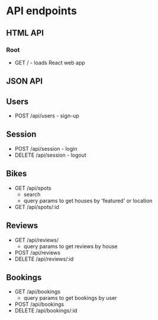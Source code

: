 # API endpoints

## HTML API

### Root

* GET / - loads React web app

## JSON API

## Users

* POST /api/users - sign-up

## Session

* POST /api/session - login
* DELETE /api/session - logout

## Bikes

* GET /api/spots
  * search
  * query params to get houses by 'featured' or location
* GET /api/spots/:id

## Reviews

* GET /api/reviews/
  * query params to get reviews by house
* POST /api/reviews
* DELETE /api/reviews/:id

## Bookings

* GET /api/bookings
  * query params to get bookings by user
* POST /api/bookings
* DELETE /api/bookings/:id
